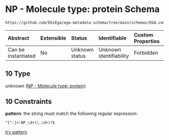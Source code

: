 # NP - Molecule type: protein Schema

```txt
https://github.com/EbiEga/ega-metadata-schema/tree/main/schemas/EGA.common-definitions.json#/definitions/curie_refseq_pattern/oneOf/10
```



| Abstract            | Extensible | Status         | Identifiable            | Custom Properties | Additional Properties | Access Restrictions | Defined In                                                                                |
| :------------------ | :--------- | :------------- | :---------------------- | :---------------- | :-------------------- | :------------------ | :---------------------------------------------------------------------------------------- |
| Can be instantiated | No         | Unknown status | Unknown identifiability | Forbidden         | Allowed               | none                | [EGA.common-definitions.json*](../out/EGA.common-definitions.json "open original schema") |

## 10 Type

unknown ([NP - Molecule type: protein](ega-12-definitions-refseq-accessions-data1098-curie-pattern-oneof-np---molecule-type-protein.md))

## 10 Constraints

**pattern**: the string must match the following regular expression: 

```regexp
^[^:]+:NP_\d+(\.\d+)?$
```

[try pattern](https://regexr.com/?expression=%5E%5B%5E%3A%5D%2B%3ANP\_%5Cd%2B\(%5C.%5Cd%2B\)%3F%24 "try regular expression with regexr.com")
